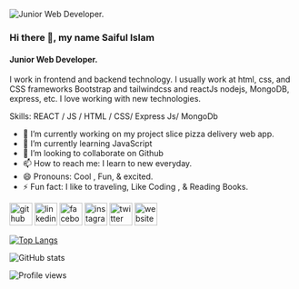![Junior Web Developer.](https://media-exp1.licdn.com/dms/image/C4D16AQF3wFgV8F2v8g/profile-displaybackgroundimage-shrink_350_1400/0/1657024451799?e=1669248000&v=beta&t=X-1PbY0jNNho7QEN9xCkTocZZENZnXzDo9XZyZDEJDk)
### Hi there 👋, my name Saiful Islam
#### Junior Web Developer.


I work in frontend and backend technology. I usually work at html, css, and CSS frameworks Bootstrap and tailwindcss and reactJs nodejs, MongoDB, express, etc. I love working with new technologies.

Skills:  REACT / JS / HTML / CSS/ Express Js/ MongoDb

- 🔭 I’m currently working on my project slice pizza delivery web app. 
- 🌱 I’m currently learning JavaScript 
- 👯 I’m looking to collaborate on Github 
- 📫 How to reach me: I learn to new everyday. 
- 😄 Pronouns: Cool , Fun, & excited. 
- ⚡ Fun fact: I like to traveling, Like Coding , & Reading Books. 


[<img src='https://cdn.jsdelivr.net/npm/simple-icons@3.0.1/icons/github.svg' alt='github' height='40'>](https://github.com/https://github.com/prosaiful37)  [<img src='https://cdn.jsdelivr.net/npm/simple-icons@3.0.1/icons/linkedin.svg' alt='linkedin' height='40'>](https://www.linkedin.com/in/https://www.linkedin.com/in/saiful-islam-5394261b2//)  [<img src='https://cdn.jsdelivr.net/npm/simple-icons@3.0.1/icons/facebook.svg' alt='facebook' height='40'>](https://www.facebook.com/https://www.facebook.com/profile.php?id=100023720920409)  [<img src='https://cdn.jsdelivr.net/npm/simple-icons@3.0.1/icons/instagram.svg' alt='instagram' height='40'>](https://www.instagram.com/https://www.instagram.com/wp_saiful37//)  [<img src='https://cdn.jsdelivr.net/npm/simple-icons@3.0.1/icons/twitter.svg' alt='twitter' height='40'>](https://twitter.com/@MdSaifu56718035)  [<img src='https://cdn.jsdelivr.net/npm/simple-icons@3.0.1/icons/icloud.svg' alt='website' height='40'>](https://saifuldevprotfolio.netlify.app/)  

[![Top Langs](https://github-readme-stats.vercel.app/api/top-langs/?username=https://github.com/prosaiful37)](https://github.com/anuraghazra/github-readme-stats)

![GitHub stats](https://github-readme-stats.vercel.app/api?username=https://github.com/prosaiful37&show_icons=true)  

![Profile views](https://gpvc.arturio.dev/https://github.com/prosaiful37)  
